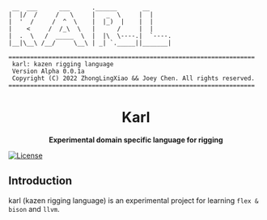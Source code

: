 ``` 
 __  ___      ___      .______       __      
|  |/  /     /   \     |   _  \     |  |     
|  '  /     /  ^  \    |  |_)  |    |  |     
|    <     /  /_\  \   |      /     |  |     
|  .  \   /  _____  \  |  |\  \----.|  `----.
|__|\__\ /__/     \__\ | _| `._____||_______|
                                             
====================================================================
 karl: kazen rigging language                              
 Version Alpha 0.0.1a                                            
 Copyright (C) 2022 ZhongLingXiao && Joey Chen. All rights reserved.                          
====================================================================
```

<div align="center">

# Karl

**Experimental domain specific language for rigging**
</div>

[![License](https://img.shields.io/badge/license-BSD%203--Clause-blue.svg?style=flat-square)](https://github.com/OpenImageIO/oiio/blob/master/LICENSE.md)


Introduction
------------

karl (kazen rigging language) is an experimental project for learning `flex & bison` and `llvm`.

